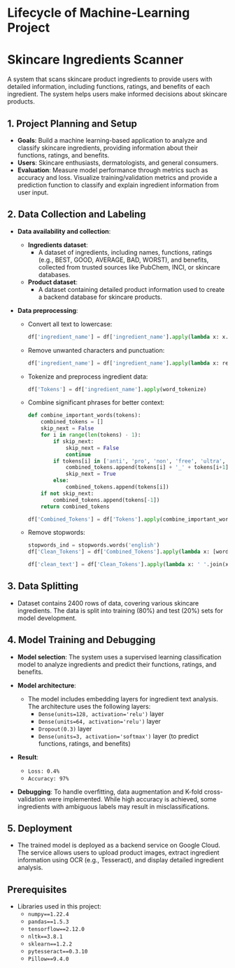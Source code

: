# Lifecycle of Machine-Learning Project

# Skincare Ingredients Scanner
A system that scans skincare product ingredients to provide users with detailed information, including functions, ratings, and benefits of each ingredient. The system helps users make informed decisions about skincare products.

## 1. Project Planning and Setup
* **Goals**: Build a machine learning-based application to analyze and classify skincare ingredients, providing information about their functions, ratings, and benefits.
* **Users**: Skincare enthusiasts, dermatologists, and general consumers.
* **Evaluation**: Measure model performance through metrics such as accuracy and loss. Visualize training/validation metrics and provide a prediction function to classify and explain ingredient information from user input.

## 2. Data Collection and Labeling
* **Data availability and collection**:
  * **Ingredients dataset**:
    * A dataset of ingredients, including names, functions, ratings (e.g., BEST, GOOD, AVERAGE, BAD, WORST), and benefits, collected from trusted sources like PubChem, INCI, or skincare databases.
  * **Product dataset**:
    * A dataset containing detailed product information used to create a backend database for skincare products.

* **Data preprocessing**:
  * Convert all text to lowercase:
    ```python
    df['ingredient_name'] = df['ingredient_name'].apply(lambda x: x.lower())
    ```
  * Remove unwanted characters and punctuation:
    ```python
    df['ingredient_name'] = df['ingredient_name'].apply(lambda x: re.sub(r'[^a-zA-Z0-9\s]', '', x))
    ```
  * Tokenize and preprocess ingredient data:
    ```python
    df['Tokens'] = df['ingredient_name'].apply(word_tokenize)
    ```
  * Combine significant phrases for better context:
    ```python
    def combine_important_words(tokens):
        combined_tokens = []
        skip_next = False
        for i in range(len(tokens) - 1):
            if skip_next:
                skip_next = False
                continue
            if tokens[i] in ['anti', 'pro', 'non', 'free', 'ultra', 'super']:
                combined_tokens.append(tokens[i] + '_' + tokens[i+1])
                skip_next = True
            else:
                combined_tokens.append(tokens[i])
        if not skip_next:
            combined_tokens.append(tokens[-1])
        return combined_tokens
    
    df['Combined_Tokens'] = df['Tokens'].apply(combine_important_words)
    ```
  * Remove stopwords:
    ```python
    stopwords_ind = stopwords.words('english')
    df['Clean_Tokens'] = df['Combined_Tokens'].apply(lambda x: [word for word in x if word.lower() not in stopwords_ind])

    df['clean_text'] = df['Clean_Tokens'].apply(lambda x: ' '.join(x))
    ```

## 3. Data Splitting
* Dataset contains 2400 rows of data, covering various skincare ingredients. The data is split into training (80%) and test (20%) sets for model development.

## 4. Model Training and Debugging
* **Model selection**: The system uses a supervised learning classification model to analyze ingredients and predict their functions, ratings, and benefits.
* **Model architecture**:
  * The model includes embedding layers for ingredient text analysis. The architecture uses the following layers:
    - `Dense(units=128, activation='relu')` layer
    - `Dense(units=64, activation='relu')` layer
    - `Dropout(0.3)` layer
    - `Dense(units=3, activation='softmax')` layer (to predict functions, ratings, and benefits)

* **Result**:
  - `Loss: 0.4%`
  - `Accuracy: 97%`
* **Debugging**: To handle overfitting, data augmentation and K-fold cross-validation were implemented. While high accuracy is achieved, some ingredients with ambiguous labels may result in misclassifications.

## 5. Deployment
* The trained model is deployed as a backend service on Google Cloud. The service allows users to upload product images, extract ingredient information using OCR (e.g., Tesseract), and display detailed ingredient analysis.

## Prerequisites
* Libraries used in this project:
  * `numpy==1.22.4`
  * `pandas==1.5.3`
  * `tensorflow==2.12.0`
  * `nltk==3.8.1`
  * `sklearn==1.2.2`
  * `pytesseract==0.3.10`
  * `Pillow==9.4.0`

